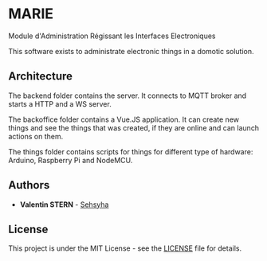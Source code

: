 # MARIE

Module d'Administration Régissant les Interfaces Electroniques

This software exists to administrate electronic things in a domotic solution. 

## Architecture

The backend folder contains the server. It connects to MQTT broker and starts a HTTP and a WS server.

The backoffice folder contains a Vue.JS application. It can create new things and see the things that was created, if they are online and can launch actions on them.

The things folder contains scripts for things for different type of hardware: Arduino, Raspberry Pi and NodeMCU.

## Authors 

* **Valentin STERN** - [Sehsyha](https://github.com/Sehsyha)

## License 

This project is under the MIT License - see the [LICENSE](https://github.com/Zenika/MARIE/blob/master/LICENSE) file for details.